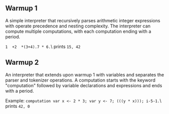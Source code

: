## Warmup 1
A simple interpreter that recursively parses arithmetic integer expressions with operate precedence and nesting complexity. The interpreter can compute multiple computations, with each computation ending with a period.

```1  +2  *(3+4).7 * 6.```\\
prints ```15, 42```

## Warmup 2
An interpreter that extends upon warmup 1 with variables and separates the parser and tokenizer operations. A computation starts with the keyword "computation" followed by variable declarations and expressions and ends with a period.

Example: ```computation var x <- 2 * 3; var y <- 7; (((y * x))); i-5-1.```\\
prints ```42, 0```
